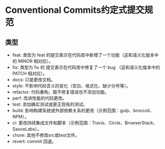 # Conventional Commits约定式提交规范

## 类型

- feat: 
  类型为 feat 的提交表示在代码库中新增了一个功能（这和语义化版本中的 MINOR 相对应）。  
- fix:
  类型为 fix 的 提交表示在代码库中修复了一个 bug （这和语义化版本中的 PATCH 相对应）。  
- docs:
  只是更改文档。  
- style:
  不影响代码含义的变化（空白、格式化、缺少分号等）。  
- refactor:
  代码重构，既不修复错误也不添加功能。  
- perf:
  改进性能的代码更改。  
- test:
  添加确实测试或更正现有的测试。  
- build:
  影响构建系统或外部依赖关系的更改（示例范围：gulp、broccoli、NPM）。  
- ci:
  更改持续集成文件和脚本（示例范围：Travis、Circle、BrowserStack、SauceLabs）。  
- chore:
  其他不修改src或test文件。  
- revert:
  commit 回退。


